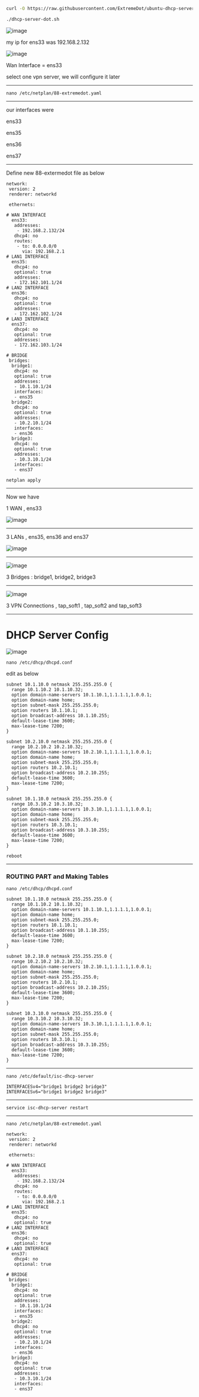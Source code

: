 ```sh
curl -O https://raw.githubusercontent.com/ExtremeDot/ubuntu-dhcp-server/master/dhcp-server-dot.sh && chmod +x dhcp-server-dot.sh

./dhcp-server-dot.sh
```

![image](https://user-images.githubusercontent.com/120102306/230456639-cb3c124b-b72a-46ca-a99e-c6fa5b7cd838.png)


my ip for ens33 was 192.168.2.132

![image](https://user-images.githubusercontent.com/120102306/230457113-24cd38de-5a96-41b9-a11c-a33c95d5bb82.png)


Wan Interface = ens33

select one vpn server, we will configure it later


***

```
nano /etc/netplan/88-extremedot.yaml
```

***
our interfaces were

ens33

ens35

ens36

ens37


***

Define new 88-extermedot file as below

```
network:
 version: 2
 renderer: networkd

 ethernets:

# WAN INTERFACE
  ens33:
   addresses:
    - 192.168.2.132/24
   dhcp4: no
   routes:
    - to: 0.0.0.0/0
      via: 192.168.2.1
# LAN1 INTERFACE
  ens35:
   dhcp4: no
   optional: true
   addresses:
   - 172.162.101.1/24
# LAN2 INTERFACE
  ens36:
   dhcp4: no
   optional: true
   addresses:
   - 172.162.102.1/24
# LAN3 INTERFACE
  ens37:
   dhcp4: no
   optional: true
   addresses:
   - 172.162.103.1/24

# BRIDGE
 bridges:
  bridge1:
   dhcp4: no
   optional: true
   addresses:
   - 10.1.10.1/24
   interfaces:
   - ens35
  bridge2:
   dhcp4: no
   optional: true
   addresses:
   - 10.2.10.1/24
   interfaces:
   - ens36
  bridge3:
   dhcp4: no
   optional: true
   addresses:
   - 10.3.10.1/24
   interfaces:
   - ens37
   ```
   
   ```
   netplan apply
   ```
   
   ***
   
   Now we have 
   
   1 WAN , ens33

![image](https://user-images.githubusercontent.com/120102306/230458706-4a7b175c-f0a9-4f05-887a-606da5f51684.png)

***

   3 LANs , ens35, ens36 and ens37

![image](https://user-images.githubusercontent.com/120102306/230458588-6e9a32f6-98f4-40dc-b521-e6300c3b6f66.png)


***   
   ![image](https://user-images.githubusercontent.com/120102306/230458505-20d2b9f6-b3e8-4133-a303-9fa98ca160ae.png)


   3 Bridges : bridge1, bridge2, bridge3
   
***   

![image](https://user-images.githubusercontent.com/120102306/230459108-75446731-a5bb-4401-b9d6-535c1109ea9f.png)

3 VPN Connections , tap_soft1 , tap_soft2 and tap_soft3

***

# DHCP Server Config

![image](https://user-images.githubusercontent.com/120102306/230460565-746dc68c-6d71-49a5-a49c-011ec2ea9d1a.png)


```
nano /etc/dhcp/dhcpd.conf

```

edit as below

```
subnet 10.1.10.0 netmask 255.255.255.0 {
  range 10.1.10.2 10.1.10.32;
  option domain-name-servers 10.1.10.1,1.1.1.1,1.0.0.1;
  option domain-name home;
  option subnet-mask 255.255.255.0;
  option routers 10.1.10.1;
  option broadcast-address 10.1.10.255;
  default-lease-time 3600;
  max-lease-time 7200;
}

subnet 10.2.10.0 netmask 255.255.255.0 {
  range 10.2.10.2 10.2.10.32;
  option domain-name-servers 10.2.10.1,1.1.1.1,1.0.0.1;
  option domain-name home;
  option subnet-mask 255.255.255.0;
  option routers 10.2.10.1;
  option broadcast-address 10.2.10.255;
  default-lease-time 3600;
  max-lease-time 7200;
}

subnet 10.1.10.0 netmask 255.255.255.0 {
  range 10.3.10.2 10.3.10.32;
  option domain-name-servers 10.3.10.1,1.1.1.1,1.0.0.1;
  option domain-name home;
  option subnet-mask 255.255.255.0;
  option routers 10.3.10.1;
  option broadcast-address 10.3.10.255;
  default-lease-time 3600;
  max-lease-time 7200;
}
```

```
reboot
```



***

### ROUTING PART and Making Tables


```
nano /etc/dhcp/dhcpd.conf
```

```
subnet 10.1.10.0 netmask 255.255.255.0 {
  range 10.1.10.2 10.1.10.32;
  option domain-name-servers 10.1.10.1,1.1.1.1,1.0.0.1;
  option domain-name home;
  option subnet-mask 255.255.255.0;
  option routers 10.1.10.1;
  option broadcast-address 10.1.10.255;
  default-lease-time 3600;
  max-lease-time 7200;
}

subnet 10.2.10.0 netmask 255.255.255.0 {
  range 10.2.10.2 10.2.10.32;
  option domain-name-servers 10.2.10.1,1.1.1.1,1.0.0.1;
  option domain-name home;
  option subnet-mask 255.255.255.0;
  option routers 10.2.10.1;
  option broadcast-address 10.2.10.255;
  default-lease-time 3600;
  max-lease-time 7200;
}

subnet 10.3.10.0 netmask 255.255.255.0 {
  range 10.3.10.2 10.3.10.32;
  option domain-name-servers 10.3.10.1,1.1.1.1,1.0.0.1;
  option domain-name home;
  option subnet-mask 255.255.255.0;
  option routers 10.3.10.1;
  option broadcast-address 10.3.10.255;
  default-lease-time 3600;
  max-lease-time 7200;
}
```

***

```
nano /etc/default/isc-dhcp-server
```

```
INTERFACESv4="bridge1 bridge2 bridge3"
INTERFACESv6="bridge1 bridge2 bridge3"
```

***
```
service isc-dhcp-server restart
```

***

```
nano /etc/netplan/88-extremedot.yaml
```

```
network:
 version: 2
 renderer: networkd

 ethernets:

# WAN INTERFACE
  ens33:
   addresses:
    - 192.168.2.132/24
   dhcp4: no
   routes:
    - to: 0.0.0.0/0
      via: 192.168.2.1
# LAN1 INTERFACE
  ens35:
   dhcp4: no
   optional: true
# LAN2 INTERFACE
  ens36:
   dhcp4: no
   optional: true
# LAN3 INTERFACE
  ens37:
   dhcp4: no
   optional: true

# BRIDGE
 bridges:
  bridge1:
   dhcp4: no
   optional: true
   addresses:
   - 10.1.10.1/24
   interfaces:
   - ens35
  bridge2:
   dhcp4: no
   optional: true
   addresses:
   - 10.2.10.1/24
   interfaces:
   - ens36
  bridge3:
   dhcp4: no
   optional: true
   addresses:
   - 10.3.10.1/24
   interfaces:
   - ens37
```
